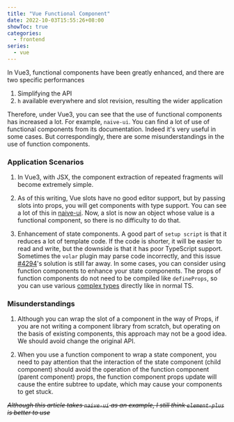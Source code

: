 ```yaml
---
title: "Vue Functional Component"
date: 2022-10-03T15:55:26+08:00
showToc: true
categories:
  - frontend
series: 
  - vue
---
```


In Vue3, functional components have been greatly enhanced, and there are two specific performances

1. Simplifying the API
2. `h` available everywhere and slot revision, resulting the wider application

Therefore, under Vue3, you can see that the use of functional components has increased a lot. For example, `naive-ui`. You can find a lot of use of functional components from its documentation. Indeed it's very useful in some cases. But correspondingly, there are some misunderstandings in the use of function components.

### Application Scenarios

1. In Vue3, with JSX, the component extraction of repeated fragments will become extremely simple.

2. As of this writing, Vue slots have no good editor support, but by passing slots into props, you will get components with type support. You can see a lot of this in [naive-ui](https://github.com/tusen-ai/naive-ui/blob/main/src/data-table/src/TableParts/Body.tsx). Now, a slot is now an object whose value is a functional component, so there is no difficulty to do that.

3. Enhancement of state components. A good part of `setup script` is that it reduces a lot of template code. If the code is shorter, it will be easier to read and write, but the downside is that it has poor TypeScript support. Sometimes the `volar` plugin may parse code incorrectly, and this issue [#4294](https://github.com/vuejs/core/issues/4294)'s solution is still far away. In some cases, you can consider using function components to enhance your state components. The props of function components do not need to be compiled like `defineProps`, so you can use various [complex types](https://www.typescriptlang.org/docs/handbook/2/types-from-types.html) directly like in normal TS.

### Misunderstandings

1. Although you can wrap the slot of a component in the way of Props, if you are not writing a component library from scratch, but operating on the basis of existing components, this approach may not be a good idea. We should avoid change the original API.

2. When you use a function component to wrap a state component, you need to pay attention that the interaction of the state component (child component) should avoid the operation of the function component (parent component) props, the function component props update will cause the entire subtree to update, which may cause your components to get stuck.

_~~Although this article takes `naive-ui` as an example, I still think `element-plus` is better to use~~_
